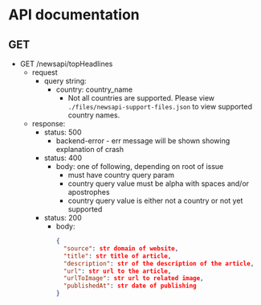 # API documentation

## GET

- GET /newsapi/topHeadlines
  - request
    - query string:
      - country: country_name
        - Not all countries are supported.
          Please view `./files/newsapi-support-files.json` to view supported country names.
  - response:
    - status: 500
      - backend-error - err message will be shown showing explanation of crash
    - status: 400
      -  body: one of following, depending on root of issue
         -  must have country query param
         -  country query value must be alpha with spaces and/or apostrophes
         -  country query value is either not a country or not yet supported
    - status: 200
      - body:
          ```json
          {
            "source": str domain of website,
            "title": str title of article, 
            "description": str of the description of the article, 
            "url": str url to the article, 
            "urlToImage": str url to related image, 
            "publishedAt": str date of publishing
          }
          ```